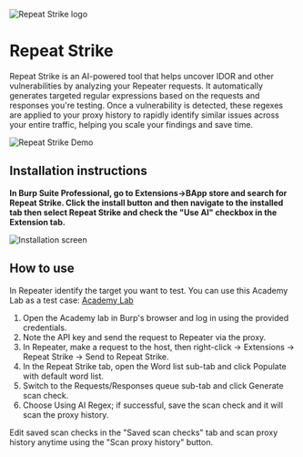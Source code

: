 ![Repeat Strike logo](https://github.com/hackvertor/repeat-strike/blob/main/src/main/resources/images/logo.png)

# Repeat Strike

Repeat Strike is an AI-powered tool that helps uncover IDOR and other vulnerabilities by analyzing your Repeater requests. It automatically generates targeted regular expressions based on the requests and responses you're testing. Once a vulnerability is detected, these regexes are applied to your proxy history to rapidly identify similar issues across your entire traffic, helping you scale your findings and save time.

![Repeat Strike Demo](https://github.com/hackvertor/repeat-strike/blob/main/videos/repeat-strike-demo.gif)

## Installation instructions

**In Burp Suite Professional, go to Extensions->BApp store and search for Repeat Strike. Click the install button and then navigate to the installed tab then select Repeat Strike and check the "Use AI" checkbox in the Extension tab.**

![Installation screen](https://github.com/hackvertor/repeat-strike/blob/main/screenshots/repeat-strike-install-screenshot.png)

## How to use

In Repeater identify the target you want to test. You can use this Academy Lab as a test case:
[Academy Lab](https://portswigger.net/web-security/access-control/lab-user-id-controlled-by-request-parameter)

1. Open the Academy lab in Burp's browser and log in using the provided credentials.
2. Note the API key and send the request to Repeater via the proxy.
3. In Repeater, make a request to the host, then right-click → Extensions → Repeat Strike → Send to Repeat Strike.
4. In the Repeat Strike tab, open the Word list sub-tab and click Populate with default word list.
5. Switch to the Requests/Responses queue sub-tab and click Generate scan check.
6. Choose Using AI Regex; if successful, save the scan check and it will scan the proxy history.

Edit saved scan checks in the "Saved scan checks" tab and scan proxy history anytime using the "Scan proxy history" button.